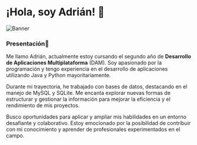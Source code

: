 
# ¡Hola, soy Adrián! 👋

![Banner]([https://res.cloudinary.com/practicaldev/image/fetch/s--qfqNtg05--/c_imagga_scale,f_auto,fl_progressive,h_420,q_auto,w_1000/https://dev-to-uploads.s3.amazonaws.com/i/oxte5rv0f0dmcebm8pre.png](https://www.google.com/url?sa=i&url=https%3A%2F%2Fgithub.com%2Fis-a-dev%2Fmanage-site&psig=AOvVaw39Z6EptwrU9wHt9aDiDauP&ust=1706984259826000&source=images&cd=vfe&opi=89978449&ved=0CBIQjRxqFwoTCKij-4SijYQDFQAAAAAdAAAAABAE))

### Presentación💬
Me llamo Adrián, actualmente estoy cursando el segundo año de **Desarrollo de Aplicaciones Multiplataforma** (DAM). Soy apasionado por la programación y tengo experiencia en el desarrollo de aplicaciones utilizando Java y Python mayoritariamente.

Durante mi trayectoria, he trabajado con bases de datos, destacando en el manejo de MySQL y SQLite. Me encanta explorar nuevas formas de estructurar y gestionar la información para mejorar la eficiencia y el rendimiento de mis proyectos.

Busco oportunidades para aplicar y ampliar mis habilidades en un entorno desafiante y colaborativo. Estoy emocionado por la posibilidad de contribuir con mi conocimiento y aprender de profesionales experimentados en el campo.
<!--
**AdrianMorneo/AdrianMorneo** is a ✨ _special_ ✨ repository because its `README.md` (this file) appears on your GitHub profile.

Here are some ideas to get you started:

- 🔭 I’m currently working on ...
- 🌱 I’m currently learning ...
- 👯 I’m looking to collaborate on ...
- 🤔 I’m looking for help with ...
- 💬 Ask me about ...
- 📫 How to reach me: ...
- 😄 Pronouns: ...
- ⚡ Fun fact: ...
-->
